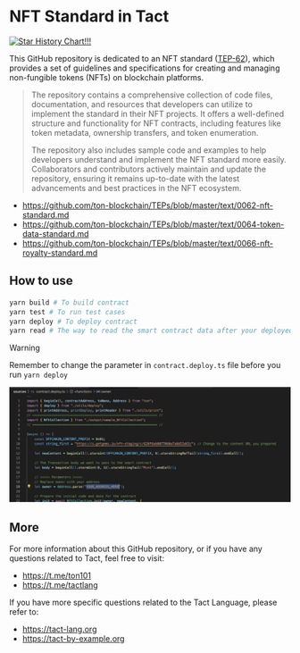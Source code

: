 # NFT Standard in Tact

<a href="https://star-history.com/#Ton-Dynasty/tondynasty-contracts&Date">
  <picture>
    <source media="(prefers-color-scheme: dark)" srcset="https://api.star-history.com/svg?repos=howardpen9/nft-template-in-tact&type=Date&theme=dark" />
    <source media="(prefers-color-scheme: light)" srcset="https://api.star-history.com/svg?repos=howardpen9/nft-template-in-tact&type=Date" />
    <img alt="Star History Chart!!!" src="https://api.star-history.com/svg?repos=howardpen9/nft-template-in-tact&type=Date" />
  </picture>
</a>

This GitHub repository is dedicated to an NFT standard ([TEP-62](https://github.com/ton-blockchain/TEPs/blob/master/text/0062-nft-standard.md)), which provides a set of guidelines and specifications for creating and managing non-fungible tokens (NFTs) on blockchain platforms.

> The repository contains a comprehensive collection of code files, documentation, and resources that developers can utilize to implement the standard in their NFT projects. It offers a well-defined structure and functionality for NFT contracts, including features like token metadata, ownership transfers, and token enumeration.
>
> The repository also includes sample code and examples to help developers understand and implement the NFT standard more easily. Collaborators and contributors actively maintain and update the repository, ensuring it remains up-to-date with the latest advancements and best practices in the NFT ecosystem.

-   https://github.com/ton-blockchain/TEPs/blob/master/text/0062-nft-standard.md
-   https://github.com/ton-blockchain/TEPs/blob/master/text/0064-token-data-standard.md
-   https://github.com/ton-blockchain/TEPs/blob/master/text/0066-nft-royalty-standard.md

## How to use

```bash
yarn build # To build contract
yarn test # To run test cases
yarn deploy # To deploy contract
yarn read # The way to read the smart contract data after your deployed the code
```

> [!WARNING]
> Remember to change the parameter in `contract.deploy.ts` file before you run `yarn deploy`

![Alt text](image.png)

## More

For more information about this GitHub repository, or if you have any questions related to Tact, feel free to visit:

-   https://t.me/ton101
-   https://t.me/tactlang

If you have more specific questions related to the Tact Language, please refer to:

-   https://tact-lang.org
-   https://tact-by-example.org
